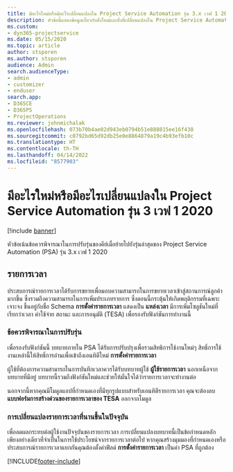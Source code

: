 ```yaml
---
title: มีอะไรใหม่หรือมีอะไรเปลี่ยนแปลงใน Project Service Automation รุ่น 3.x เวฟ 1 2020
description: หัวข้อนี้แสดงข้อมูลเกี่ยวกับสิ่งใหม่และสิ่งที่เปลี่ยนแปลงใน Project Service Automation รุ่น 3 เวฟ 1 2020
ms.custom:
- dyn365-projectservice
ms.date: 05/15/2020
ms.topic: article
author: stsporen
ms.author: stsporen
audience: Admin
search.audienceType:
- admin
- customizer
- enduser
search.app:
- D365CE
- D365PS
- ProjectOperations
ms.reviewer: johnmichalak
ms.openlocfilehash: 073b70b4ae02d943eb0794b51e888815ee16f438
ms.sourcegitcommit: c0792bd65d92db25e0e8864879a19c4b93efb10c
ms.translationtype: HT
ms.contentlocale: th-TH
ms.lasthandoff: 04/14/2022
ms.locfileid: "8577903"
---
```

# <a name="whats-new-or-changed-in-project-service-automation-version-3-wave-1-2020"></a>มีอะไรใหม่หรือมีอะไรเปลี่ยนแปลงใน Project Service Automation รุ่น 3 เวฟ 1 2020

[!include [banner](../includes/psa-now-project-operations.md)]

หัวข้อเน้นข้อควรพิจารณาในการปรับรุ่นของคีย์เมื่อย้ายไปยังรุ่นล่าสุดของ Project Service Automation (PSA) รุ่น 3.x เวฟ 1 2020

## <a name="time-entry"></a>รายการเวลา
ประสบการณ์รายการเวลาได้รับการขยายเพื่อมอบความสามารถในการขยายเวลาเข้าสู่สถานการณ์ลูกค้ามากขึ้น ซึ่งรวมถึงความสามารถในการเพิ่มประเภทรายการ ซึ่งตอนนี้กระตุ้นให้เกิดพฤติกรรมที่เฉพาะเจาะจง ขึ้นอยู่กับชื่อ Schema **การตั้งค่ารายการเวลา** แสดงเป็น **แหล่งเวลา** มีการเพิ่มโซลูชันใหม่ที่เรียกว่าเวลา ค่าใช้จ่าย สถานะ และการอนุมัติ (TESA) เพื่อรองรับฟังก์ชันการทำงานนี้

### <a name="upgrade-consideration"></a>ข้อควรพิจารณาในการปรับรุ่น
เพื่อรองรับฟังก์ชันนี้ บทบาทภายใน PSA ได้รับการปรับปรุงเพื่อรวมสิทธิการใช้งานใหม่ๆ สิทธิ์การใช้งานเหล่านี้ให้สิทธิ์การอ่านเพื่อเข้าถึงเอนทิตีใหม่ **การตั้งค่ารายการเวลา**

ผู้ใช้ที่ต้องการความสามารถในการบันทึกเวลาควรได้รับบทบาทผู้ใช้ **ผู้ใช้รายการเวลา** นอกเหนือจากบทบาทที่มีอยู่ บทบาทนี้รวมถึงฟังก์ชันใหม่และช่วยให้มั่นใจได้ว่ารายการเวลาจะทำงานต่อ

นอกจากนี้หากคุณมีโมดูลแอปที่กำหนดเองที่มีทุกรูปแบบสำหรับเอนทิตีรายการเวลา คุณจะต้องลบ **แบบฟอร์มการสร้างด่วนของรายการเวลาของ TESA** ออกจากโมดูล

### <a name="currently-extended-time-entry-changes"></a>การเปลี่ยนแปลงรายการเวลาที่นานขึ้นในปัจจุบัน
เพื่อลดผลกระทบต่อผู้ใช้งานปัจจุบันของรายการเวลา การเปลี่ยนแปลงบทบาทนี้เป็นข้อกำหนดหลักเพียงอย่างเดียวที่จำเป็นในการใช้ประโยชน์จากรายการเวลาต่อไป หากคุณสร้างมุมมองที่กำหนดเองหรือประสบการณ์รายการเวลาแยกกันคุณต้องตั้งค่าฟิลด์ **การตั้งค่ารายการเวลา** เป็นค่า PSA ที่ถูกต้อง


[!INCLUDE[footer-include](../includes/footer-banner.md)]
